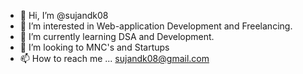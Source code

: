 - 👋 Hi, I’m @sujandk08
- 👀 I’m interested in Web-application Development and Freelancing.
- 🌱 I’m currently learning DSA and Development.
- 💞️ I’m looking to MNC's and Startups
- 📫 How to reach me ... sujandk08@gmail.com


<!---
sujandk08/sujandk08 is a ✨ special ✨ repository because its `README.md` (this file) appears on your GitHub profile.
You can click the Preview link to take a look at your changes.
--->
